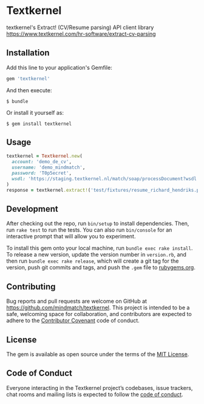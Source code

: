 # Textkernel

textkernel's Extract! (CV/Resume parsing) API client library
https://www.textkernel.com/hr-software/extract-cv-parsing

## Installation

Add this line to your application's Gemfile:

```ruby
gem 'textkernel'
```

And then execute:

    $ bundle

Or install it yourself as:

    $ gem install textkernel

## Usage

```ruby
textkernel = Textkernel.new(
  account: 'demo_de_cv',
  username: 'demo_mindmatch',
  password: 'T0p5ecret',
  wsdl: 'https://staging.textkernel.nl/match/soap/processDocument?wsdl'
)
response = textkernel.extract!('test/fixtures/resume_richard_hendriks.pdf')
```

## Development

After checking out the repo, run `bin/setup` to install dependencies. Then, run `rake test` to run the tests. You can also run `bin/console` for an interactive prompt that will allow you to experiment.

To install this gem onto your local machine, run `bundle exec rake install`. To release a new version, update the version number in `version.rb`, and then run `bundle exec rake release`, which will create a git tag for the version, push git commits and tags, and push the `.gem` file to [rubygems.org](https://rubygems.org).

## Contributing

Bug reports and pull requests are welcome on GitHub at https://github.com/mindmatch/textkernel. This project is intended to be a safe, welcoming space for collaboration, and contributors are expected to adhere to the [Contributor Covenant](http://contributor-covenant.org) code of conduct.

## License

The gem is available as open source under the terms of the [MIT License](https://opensource.org/licenses/MIT).

## Code of Conduct

Everyone interacting in the Textkernel project’s codebases, issue trackers, chat rooms and mailing lists is expected to follow the [code of conduct](https://github.com/mindmatch/textkernel/blob/master/CODE_OF_CONDUCT.md).
